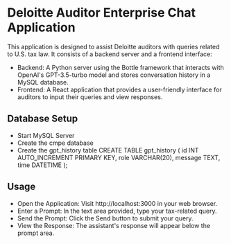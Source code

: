 # Deloitte Auditor Enterprise Chat Application

This application is designed to assist Deloitte auditors with queries related to U.S. tax law. It consists of a backend server and a frontend interface:

- Backend: A Python server using the Bottle framework that interacts with OpenAI's GPT-3.5-turbo model and stores conversation history in a MySQL database.
- Frontend: A React application that provides a user-friendly interface for auditors to input their queries and view responses.

## Database Setup

- Start MySQL Server
- Create the cmpe database
- Create the gpt_history table
        CREATE TABLE gpt_history (
    id INT AUTO_INCREMENT PRIMARY KEY,
    role VARCHAR(20),
    message TEXT,
    time DATETIME
);

## Usage

- Open the Application: Visit http://localhost:3000 in your web browser.
- Enter a Prompt: In the text area provided, type your tax-related query.
- Send the Prompt: Click the Send button to submit your query.
- View the Response: The assistant's response will appear below the prompt area.


